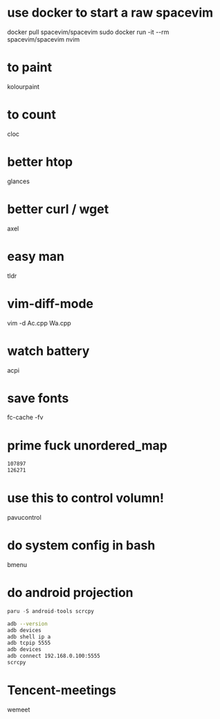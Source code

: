 # use docker to start a raw spacevim
docker pull spacevim/spacevim
sudo docker run -it --rm spacevim/spacevim nvim

# to paint
kolourpaint

# to count
cloc

# better htop
glances

# better curl / wget
axel

# easy man
tldr

# vim-diff-mode
vim -d Ac.cpp Wa.cpp

# watch battery
acpi

# save fonts
fc-cache -fv

# prime fuck unordered_map
```txt
107897
126271
```

# use this to control volumn!
pavucontrol

# do system config in bash
bmenu

# do android projection

```cpp
paru -S android-tools scrcpy
```

```bash
adb --version
adb devices
adb shell ip a
adb tcpip 5555
adb devices
adb connect 192.168.0.100:5555
scrcpy
```

# Tencent-meetings
wemeet
